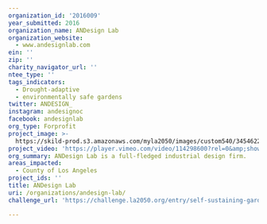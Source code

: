 ```yaml
---
organization_id: '2016009'
year_submitted: 2016
organization_name: ANDesign Lab
organization_website:
  - www.andesignlab.com
ein: ''
zip: ''
charity_navigator_url: ''
ntee_type: ''
tags_indicators:
  - Drought-adaptive
  - environmentally safe gardens
twitter: ANDESIGN_
instagram: andesignoc
facebook: andesignlab
org_type: Forprofit
project_image: >-
  https://skild-prod.s3.amazonaws.com/myla2050/images/custom540/3454622194741-team91.png
project_video: 'https://player.vimeo.com/video/114298600?rel=0&amp;showinfo=0'
org_summary: ANDesign Lab is a full-fledged industrial design firm.
areas_impacted:
  - County of Los Angeles
project_ids: ''
title: ANDesign Lab
uri: /organizations/andesign-lab/
challenge_url: 'https://challenge.la2050.org/entry/self-sustaining-gardening-sensors'

---
```

